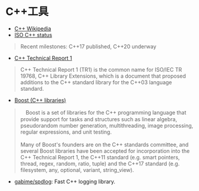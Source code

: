 # C++工具

- [C++ Wikipedia](https://en.wikipedia.org/wiki/C%2B%2B)
- [ISO C++ status](https://isocpp.org/std/status)
> Recent milestones: C++17 published, C++20 underway
- [C++ Technical Report 1](https://en.wikipedia.org/wiki/C%2B%2B_Technical_Report_1)
> C++ Technical Report 1 (TR1) is the common name for ISO/IEC TR 19768, C++ Library Extensions, which is a document that proposed additions to the C++ standard library for the C++03 language standard.
- [Boost (C++ libraries)](https://en.wikipedia.org/wiki/Boost_(C%2B%2B_libraries))
>　Boost is a set of libraries for the C++ programming language that provide support for tasks and structures such as linear algebra, pseudorandom number generation, multithreading, image processing, regular expressions, and unit testing. <br><br>
> Many of Boost's founders are on the C++ standards committee, and several Boost libraries have been accepted for incorporation into the C++ Technical Report 1, the C++11 standard (e.g. smart pointers, thread, regex, random, ratio, tuple) and the C++17 standard (e.g. filesystem, any, optional, variant, string_view).
- [gabime/spdlog](https://github.com/gabime/spdlog): Fast C++ logging library.
